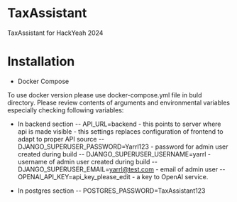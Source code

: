 # TaxAssistant
TaxAssistant for HackYeah 2024 


# Installation

- Docker Compose

To use docker version please use docker-compose.yml file in buld directory. Please review contents of arguments and environmental variables especially checking following variables:

- In backend section
-- API_URL=backend - this points to server where api is made visible - this settings replaces configuration of frontend to adapt to proper API source 
-- DJANGO_SUPERUSER_PASSWORD=Yarrl123 - password for admin user created during build
-- DJANGO_SUPERUSER_USERNAME=yarrl - username of admin user created during build
-- DJANGO_SUPERUSER_EMAIL=yarrl@test.com - email of admin user
-- OPENAI_API_KEY=api_key_please_edit - a key to OpenAI service.

- In postgres section
-- POSTGRES_PASSWORD=TaxAssistant123